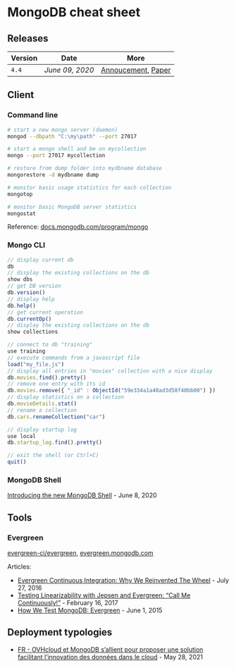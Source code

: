 # MongoDB cheat sheet

## Releases

Version | Date | More
------- | ---- | ----
`4.4` | _June 09, 2020_ | [Annoucement](https://www.mongodb.com/blog/post/announcing-mongodb-44--mongodb-cloud), [Paper](https://webassets.mongodb.com/MongoDB_Whats_New_4.4.pdf)

## Client

### Command line

```bash
# start a new mongo server (daemon)
mongod --dbpath "C:\my\path" --port 27017

# start a mongo shell and be on mycollection
mongo --port 27017 mycollection

# restore from dump folder into mydbname database
mongorestore -d mydbname dump

# monitor basic usage statistics for each collection
mongotop

# monitor basic MongoDB server statistics
mongostat
```

Reference: [docs.mongodb.com/program/mongo](https://docs.mongodb.com/manual/reference/program/mongo)

### Mongo CLI

```javascript
// display current db
db
// display the existing collections on the db
show dbs
// get DB version
db.version()
// display help
db.help()
// get current operation
db.currentOp()
// display the existing collections on the db
show collections

// connect to db "training"
use training
// execute commands from a javascript file
load("my_file.js")
// display all entries in "movies" collection with a nice display
db.movies.find().pretty()
// remove one entry with its id
db.movies.remove({ "_id" : ObjectId("59e334a1a48ad3d58f40bb00") })
// display statistics on a collection
db.movieDetails.stat()
// rename a collection
db.cars.renameCollection("car")

// display startup log
use local
db.startup_log.find().pretty()

// exit the shell (or Ctrl+C)
quit()
```

### MongoDB Shell

[Introducing the new MongoDB Shell](https://www.mongodb.com/blog/post/introducing-the-new-shell) - June 8, 2020

## Tools

### Evergreen

[evergreen-ci/evergreen](https://github.com/evergreen-ci/evergreen), [evergreen.mongodb.com](https://evergreen.mongodb.com/waterfall/mongodb-mongo-master)

Articles:

- [Evergreen Continuous Integration: Why We Reinvented The Wheel](https://engineering.mongodb.com/post/evergreen-continuous-integration-why-we-reinvented-the-wheel/) - July 27, 2016
- [Testing Linearizability with Jepsen and Evergreen: “Call Me Continuously!”](https://engineering.mongodb.com/post/testing-linearizability-with-jepsen-and-evergreen-call-me-continuously/) - February 16, 2017
- [How We Test MongoDB: Evergreen](https://www.mongodb.com/presentations/how-we-test-mongodb-evergreen) - June 1, 2015

## Deployment typologies

- [FR - OVHcloud et MongoDB s’allient pour proposer une solution facilitant l’innovation des données dans le cloud](https://www.developpez.net/forums/d2109067/logiciels/solutions-d-entreprise/cloud-computing/ovhcloud-mongodb-s-allient-proposer-solution-facilitant-l-innovation-donnees-cloud/) - May 28, 2021
